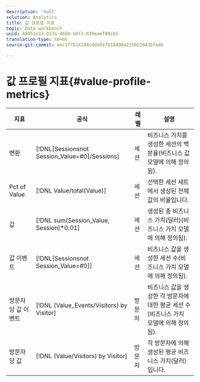 ```yaml
---
description: 'null'
solution: Analytics
title: 값 프로필 지표
topic: Data workbench
uuid: 68951e33-013a-466b-b0f3-839eaef89cb5
translation-type: tm+mt
source-git-commit: aec1f7b14198cdde91f61d490a235022943bfedb

---
```



# 값 프로필 지표{#value-profile-metrics}

| 지표 | 공식 | 레벨 | 설명 |
|---|---|---|---|
| 변환 | [!DNL[Sessionsnot Session_Value=#0]/Sessions] | 세션 | 비즈니스 가치를 생성한 세션의 백분율(비즈니스 값 모델에 의해 정의됨). |
| Pct of Value | [!DNL Value/total(Value)] | 세션 | 선택한 세션 세트에서 생성된 전체 값의 비율입니다. |
| 값 | [!DNL sum(Session_Value, Session)*0.01] | 세션 | 생성된 총 비즈니스 가치(달러)(비즈니스 가치 모델에 의해 정의됨). |
| 값 이벤트 | [!DNL[Sessionsnot Session_Value=#0]] | 세션 | 비즈니스 값을 생성한 세션 수(비즈니스 가치 모델에 의해 정의됨). |
| 방문자당 값 이벤트 | [!DNL (Value_Events/Visitors) by Visitor] | 방문자 | 비즈니스 값을 생성한 각 방문자에 대한 평균 세션 수(비즈니스 가치 모델에 의해 정의됨). |
| 방문자당 값 | [!DNL (Value/Visitors) by Visitor] | 방문자 | 각 방문자에 의해 생성된 평균 비즈니스 가치(달러)입니다. |
